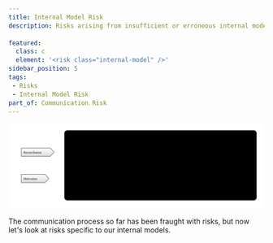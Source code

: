 ```yaml
---
title: Internal Model Risk
description: Risks arising from insufficient or erroneous internal models of reality.

featured: 
  class: c
  element: '<risk class="internal-model" />'
sidebar_position: 5
tags:
 - Risks
 - Internal Model Risk
part_of: Communication Risk
---
```


<RiskIntro fm={frontMatter} />

![Internal Model Risks](/img/generated/risks/communication/communication_internal_model_risks.svg)

The communication process so far has been fraught with risks, but now let's look at risks specific to our internal models.
